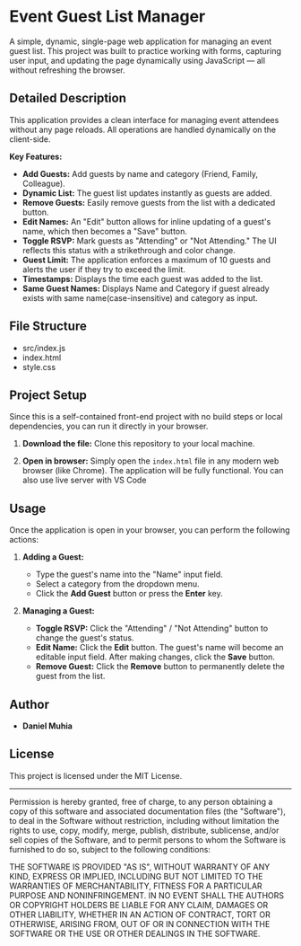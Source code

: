 # Event Guest List Manager

A simple, dynamic, single-page web application for managing an event guest list. This project was built to practice working with forms, capturing user input, and updating the page dynamically using JavaScript — all without refreshing the browser.

## Detailed Description

This application provides a clean interface for managing event attendees without any page reloads. All operations are handled dynamically on the client-side.

**Key Features:**
* **Add Guests:** Add guests by name and category (Friend, Family, Colleague).
* **Dynamic List:** The guest list updates instantly as guests are added.
* **Remove Guests:** Easily remove guests from the list with a dedicated button.
* **Edit Names:** An "Edit" button allows for inline updating of a guest's name, which then becomes a "Save" button.
* **Toggle RSVP:** Mark guests as "Attending" or "Not Attending." The UI reflects this status with a strikethrough and color change.
* **Guest Limit:** The application enforces a maximum of 10 guests and alerts the user if they try to exceed the limit.
* **Timestamps:** Displays the time each guest was added to the list.
* **Same Guest Names:** Displays Name and Category if guest already exists with same name(case-insensitive) and category as input.


## File Structure

* src/index.js
* index.html
* style.css

## Project Setup

 Since this is a self-contained front-end project with no build steps or local dependencies, you can run it directly in your browser.

1.  **Download the file:**
    Clone this repository to your local machine. 

2.  **Open in browser:**
    Simply open the `index.html` file in any modern web browser (like Chrome). The application will be fully functional. You can also use live server with VS Code



## Usage

Once the application is open in your browser, you can perform the following actions:

1.  **Adding a Guest:**
    * Type the guest's name into the "Name" input field.
    * Select a category from the dropdown menu.
    * Click the **Add Guest** button or press the **Enter** key.

2.  **Managing a Guest:**
    * **Toggle RSVP:** Click the "Attending" / "Not Attending" button to change the guest's status.
    * **Edit Name:** Click the **Edit** button. The guest's name will become an editable input field. After making changes, click the **Save** button.
    * **Remove Guest:** Click the **Remove** button to permanently delete the guest from the list.


## Author

* **Daniel Muhia**

##  License

This project is licensed under the MIT License.

---

Permission is hereby granted, free of charge, to any person obtaining a copy of this software and associated documentation files (the "Software"), to deal in the Software without restriction, including without limitation the rights to use, copy, modify, merge, publish, distribute, sublicense, and/or sell copies of the Software, and to permit persons to whom the Software is furnished to do so, subject to the following conditions:

THE SOFTWARE IS PROVIDED "AS IS", WITHOUT WARRANTY OF ANY KIND, EXPRESS OR IMPLIED, INCLUDING BUT NOT LIMITED TO THE WARRANTIES OF MERCHANTABILITY, FITNESS FOR A PARTICULAR PURPOSE AND NONINFRINGEMENT. IN NO EVENT SHALL THE AUTHORS OR COPYRIGHT HOLDERS BE LIABLE FOR ANY CLAIM, DAMAGES OR OTHER LIABILITY, WHETHER IN AN ACTION OF CONTRACT, TORT OR OTHERWISE, ARISING FROM, OUT OF OR IN CONNECTION WITH THE SOFTWARE OR THE USE OR OTHER DEALINGS IN THE SOFTWARE.



